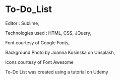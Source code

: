 # To-Do_List

Editor : Sublime, 

Technologies used : HTML, CSS, JQuery,

Font courtesy of Google Fonts, 

Background Photo by Joanna Kosinska on Unsplash,

Icons courtesy of Font Awesome

To-Do List was created using a tutorial on Udemy
